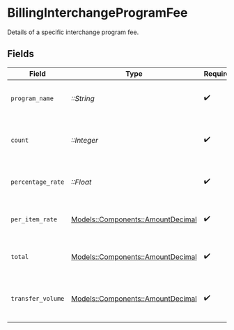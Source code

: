 # BillingInterchangeProgramFee

Details of a specific interchange program fee.


## Fields

| Field                                                                     | Type                                                                      | Required                                                                  | Description                                                               |
| ------------------------------------------------------------------------- | ------------------------------------------------------------------------- | ------------------------------------------------------------------------- | ------------------------------------------------------------------------- |
| `program_name`                                                            | *::String*                                                                | :heavy_check_mark:                                                        | The name of the interchange program.                                      |
| `count`                                                                   | *::Integer*                                                               | :heavy_check_mark:                                                        | The number of transactions for this program.                              |
| `percentage_rate`                                                         | *::Float*                                                                 | :heavy_check_mark:                                                        | The percentage rate for this program.                                     |
| `per_item_rate`                                                           | [Models::Components::AmountDecimal](../../models/shared/amountdecimal.md) | :heavy_check_mark:                                                        | The per-item rate for this program.                                       |
| `total`                                                                   | [Models::Components::AmountDecimal](../../models/shared/amountdecimal.md) | :heavy_check_mark:                                                        | The total fee amount for this program.                                    |
| `transfer_volume`                                                         | [Models::Components::AmountDecimal](../../models/shared/amountdecimal.md) | :heavy_check_mark:                                                        | The total transfer volume for this program.                               |
